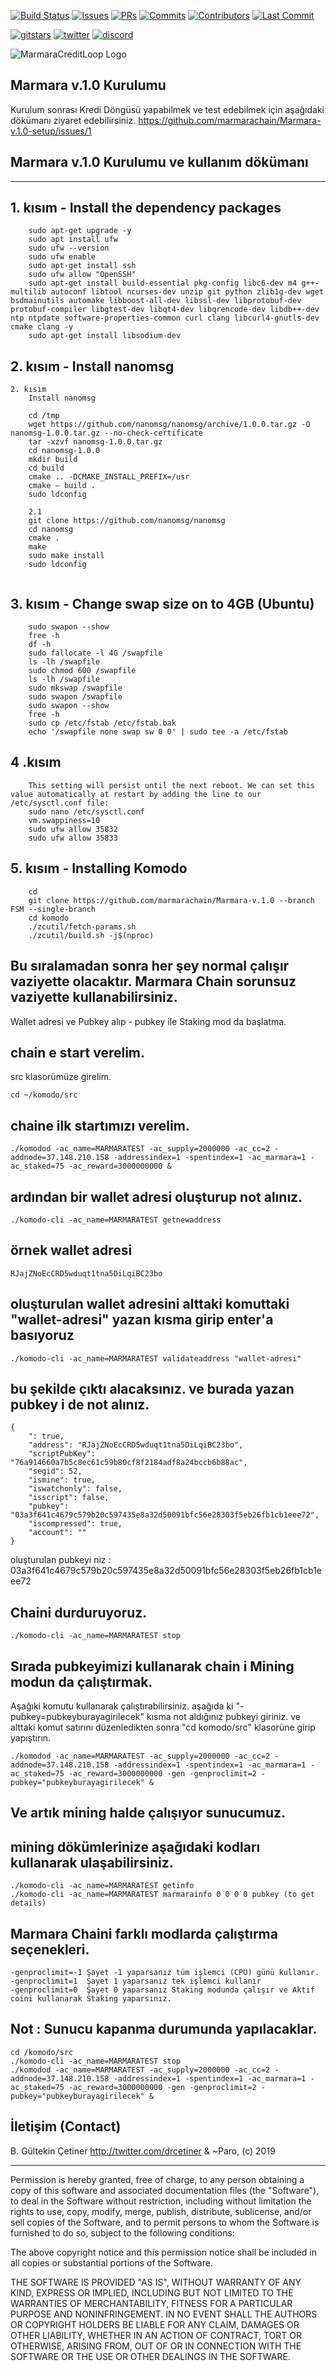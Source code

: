 [![Build Status](https://travis-ci.org/KomodoPlatform/komodo.svg?branch=master)](https://travis-ci.org/KomodoPlatform/komodo)
[![Issues](https://img.shields.io/github/issues-raw/komodoplatform/komodo)](https://github.com/KomodoPlatform/komodo/issues)
[![PRs](https://img.shields.io/github/issues-pr-closed/komodoplatform/komodo)](https://github.com/KomodoPlatform/komodo/pulls)
[![Commits](https://img.shields.io/github/commit-activity/y/komodoplatform/komodo)](https://github.com/KomodoPlatform/komodo/commits/dev)
[![Contributors](https://img.shields.io/github/contributors/komodoplatform/komodo)](https://github.com/KomodoPlatform/komodo/graphs/contributors)
[![Last Commit](https://img.shields.io/github/last-commit/komodoplatform/komodo)](https://github.com/KomodoPlatform/komodo/graphs/commit-activity)


[![gitstars](https://img.shields.io/github/stars/komodoplatform/komodo?style=social)](https://github.com/KomodoPlatform/komodo/stargazers)
[![twitter](https://img.shields.io/twitter/follow/marmarachain?style=social)](https://twitter.com/marmarachain)
[![discord](https://img.shields.io/discord/412898016371015680)](https://discord.gg/NzpnAA)


![MarmaraCreditLoop Logo](/marmara_coin_logo.png "Marmara Credit Loop Logo")


## Marmara v.1.0 Kurulumu

Kurulum sonrası Kredi Döngüsü yapabilmek ve test edebilmek için aşağıdaki dökümanı ziyaret edebilirsiniz.
https://github.com/marmarachain/Marmara-v.1.0-setup/issues/1


## Marmara v.1.0 Kurulumu ve kullanım dökümanı
----------------------------------------------------------------------------
## 1. kısım - Install the dependency packages 
```	sudo apt-get update
	sudo apt-get upgrade -y
	sudo apt install ufw
	sudo ufw --version
	sudo ufw enable
	sudo apt-get install ssh
	sudo ufw allow "OpenSSH"
	sudo apt-get install build-essential pkg-config libc6-dev m4 g++-multilib autoconf libtool ncurses-dev unzip git python zlib1g-dev wget bsdmainutils automake libboost-all-dev libssl-dev libprotobuf-dev protobuf-compiler libgtest-dev libqt4-dev libqrencode-dev libdb++-dev ntp ntpdate software-properties-common curl clang libcurl4-gnutls-dev cmake clang -y
	sudo apt-get install libsodium-dev
```
## 2. kısım - Install nanomsg 
```	
2. kısım
	Install nanomsg
	
	cd /tmp
	wget https://github.com/nanomsg/nanomsg/archive/1.0.0.tar.gz -O nanomsg-1.0.0.tar.gz --no-check-certificate
	tar -xzvf nanomsg-1.0.0.tar.gz
	cd nanomsg-1.0.0
	mkdir build
	cd build
	cmake .. -DCMAKE_INSTALL_PREFIX=/usr
	cmake — build .
	sudo ldconfig
	
	2.1
	git clone https://github.com/nanomsg/nanomsg
	cd nanomsg
	cmake .
	make
	sudo make install
	sudo ldconfig
	
```
## 3. kısım - Change swap size on to 4GB (Ubuntu) 
	
```
	sudo swapon --show
	free -h
	df -h
	sudo fallocate -l 4G /swapfile
	ls -lh /swapfile 
	sudo chmod 600 /swapfile 
	ls -lh /swapfile 
	sudo mkswap /swapfile 
	sudo swapon /swapfile
	sudo swapon --show 
	free -h
	sudo cp /etc/fstab /etc/fstab.bak
	echo '/swapfile none swap sw 0 0' | sudo tee -a /etc/fstab
```

## 4 .kısım 
```	sudo sysctl vm.swappiness=10 
	This setting will persist until the next reboot. We can set this value automatically at restart by adding the line to our /etc/sysctl.conf file:
	sudo nano /etc/sysctl.conf 
	vm.swappiness=10
	sudo ufw allow 35832
	sudo ufw allow 35833
```

	
## 5. kısım - Installing Komodo	
```
	cd 
	git clone https://github.com/marmarachain/Marmara-v.1.0 --branch FSM --single-branch
	cd komodo
	./zcutil/fetch-params.sh
	./zcutil/build.sh -j$(nproc)

```

**Bu sıralamadan sonra her şey normal çalışır vaziyette olacaktır. Marmara Chain sorunsuz vaziyette kullanabilirsiniz.**
----------------------------------------------------------------------------

Wallet adresi ve Pubkey alıp - pubkey ile Staking mod da başlatma.

## chain e start verelim. 

src klasorümüze girelim.
```
cd ~/komodo/src
```
  
## chaine ilk startımızı verelim.
```
./komodod -ac_name=MARMARATEST -ac_supply=2000000 -ac_cc=2 -addnode=37.148.210.158 -addressindex=1 -spentindex=1 -ac_marmara=1 -ac_staked=75 -ac_reward=3000000000 &
```

## ardından bir wallet adresi oluşturup not alınız. 
```
./komodo-cli -ac_name=MARMARATEST getnewaddress
```
## örnek wallet adresi 
```
RJajZNoEcCRD5wduqt1tna5DiLqiBC23bo
```
## oluşturulan wallet adresini alttaki komuttaki "wallet-adresi" yazan kısma girip enter'a basıyoruz 
```
./komodo-cli -ac_name=MARMARATEST validateaddress "wallet-adresi" 
```


## bu şekilde çıktı alacaksınız. ve burada yazan pubkey i de not alınız. 
```
{
	": true,
	"address": "RJajZNoEcCRD5wduqt1tna5DiLqiBC23bo",
	"scriptPubKey": "76a914660a7b5c8ec61c59b80cf8f2184adf8a24bccb6b88ac",
	"segid": 52,
	"ismine": true,
	"iswatchonly": false,
	"isscript": false,
	"pubkey": "03a3f641c4679c579b20c597435e8a32d50091bfc56e28303f5eb26fb1cb1eee72",
	"iscompressed": true,
	"account": ""
}
```

 oluşturulan pubkeyi niz : 03a3f641c4679c579b20c597435e8a32d50091bfc56e28303f5eb26fb1cb1eee72

## Chaini  durduruyoruz. 
```
./komodo-cli -ac_name=MARMARATEST stop
```
## Sırada pubkeyimizi kullanarak chain i Mining modun da çalıştırmak. 

Aşağıki komutu kullanarak çalıştırabilirsiniz. aşağıda ki "-pubkey=pubkeyburayagirilecek"  kısma not aldığınız pubkeyi giriniz. ve alttaki komut satırını düzenledikten sonra "cd komodo/src" klasorüne girip yapıştırın.
	
```
./komodod -ac_name=MARMARATEST -ac_supply=2000000 -ac_cc=2 -addnode=37.148.210.158 -addressindex=1 -spentindex=1 -ac_marmara=1 -ac_staked=75 -ac_reward=3000000000 -gen -genproclimit=2 -pubkey="pubkeyburayagirilecek" &
```

## Ve artık mining halde çalışıyor sunucumuz. 

## mining dökümlerinize aşağıdaki kodları kullanarak ulaşabilirsiniz. 

```
./komodo-cli -ac_name=MARMARATEST getinfo
./komodo-cli -ac_name=MARMARATEST marmarainfo 0 0 0 0 pubkey (to get details)
```

## Marmara Chaini farklı modlarda çalıştırma  seçenekleri. 

```
-genproclimit=-1 Şayet -1 yaparsanız tüm işlemci (CPU) günü kullanır.
-genproclimit=1  Şayet 1 yaparsanız tek işlemci kullanır 
-genproclimit=0  Şayet 0 yaparsanız Staking modunda çalışır ve Aktif coini kullanarak Staking yaparsınız.

```

## Not : Sunucu kapanma durumunda yapılacaklar. 

```
cd /komodo/src
./komodo-cli -ac_name=MARMARATEST stop
./komodod -ac_name=MARMARATEST -ac_supply=2000000 -ac_cc=2 -addnode=37.148.210.158 -addressindex=1 -spentindex=1 -ac_marmara=1 -ac_staked=75 -ac_reward=3000000000 -gen -genproclimit=2 -pubkey="pubkeyburayagirilecek" &
```


## İletişim (Contact) 
B. Gültekin Çetiner http://twitter.com/drcetiner & ~Paro, (c) 2019



---
Permission is hereby granted, free of charge, to any person obtaining a copy of this software and associated documentation files (the "Software"), to deal in the Software without restriction, including without limitation the rights to use, copy, modify, merge, publish, distribute, sublicense, and/or sell copies of the Software, and to permit persons to whom the Software is furnished to do so, subject to the following conditions:

The above copyright notice and this permission notice shall be included in all copies or substantial portions of the Software.

THE SOFTWARE IS PROVIDED "AS IS", WITHOUT WARRANTY OF ANY KIND, EXPRESS OR IMPLIED, INCLUDING BUT NOT LIMITED TO THE WARRANTIES OF MERCHANTABILITY, FITNESS FOR A PARTICULAR PURPOSE AND NONINFRINGEMENT. IN NO EVENT SHALL THE AUTHORS OR COPYRIGHT HOLDERS BE LIABLE FOR ANY CLAIM, DAMAGES OR OTHER LIABILITY, WHETHER IN AN ACTION OF CONTRACT, TORT OR OTHERWISE, ARISING FROM, OUT OF OR IN CONNECTION WITH THE SOFTWARE OR THE USE OR OTHER DEALINGS IN THE SOFTWARE.
